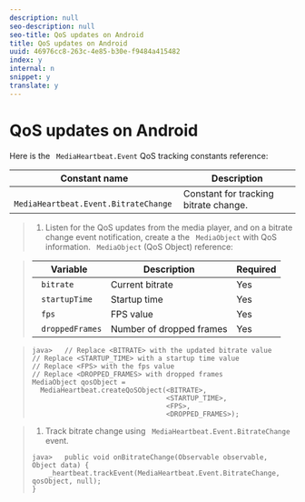 ```yaml
---
description: null
seo-description: null
seo-title: QoS updates on Android
title: QoS updates on Android
uuid: 46976cc8-263c-4e85-b30e-f9484a415482
index: y
internal: n
snippet: y
translate: y
---
```


# QoS updates on Android

Here is the ` MediaHeartbeat.Event` QoS tracking constants reference: 



|  Constant name  | Description  |
|---|---|
|  ` MediaHeartbeat.Event.BitrateChange`  | Constant for tracking bitrate change.  |


>1. Listen for the QoS updates from the media player, and on a bitrate change event notification, create a the ` MediaObject` with QoS information.
>   ` MediaObject` (QoS Object) reference: 

>   |  Variable  | Description  | Required  |
>   |---|---|---|
>   |  ` bitrate`  | Current bitrate  | Yes  |
>   |  ` startupTime`  | Startup time  | Yes  |
>   |  ` fps`  | FPS value  | Yes  |
>   |  ` droppedFrames`  | Number of dropped frames  | Yes  |

>
>   ```
>   java>   // Replace <BITRATE> with the updated bitrate value 
>   // Replace <STARTUP_TIME> with a startup time value 
>   // Replace <FPS> with the fps value 
>   // Replace <DROPPED_FRAMES> with dropped frames 
>   MediaObject qosObject =  
>     MediaHeartbeat.createQoSObject(<BITRATE>,  
>                                    <STARTUP_TIME>,  
>                                    <FPS>,  
>                                    <DROPPED_FRAMES>); 
>   
>   ```

>
>1. Track bitrate change using ` MediaHeartbeat.Event.BitrateChange` event.
>
>   ```
>   java>   public void onBitrateChange(Observable observable, Object data) {  
>       _heartbeat.trackEvent(MediaHeartbeat.Event.BitrateChange, qosObject, null); 
>   } 
>   
>   ```
>
